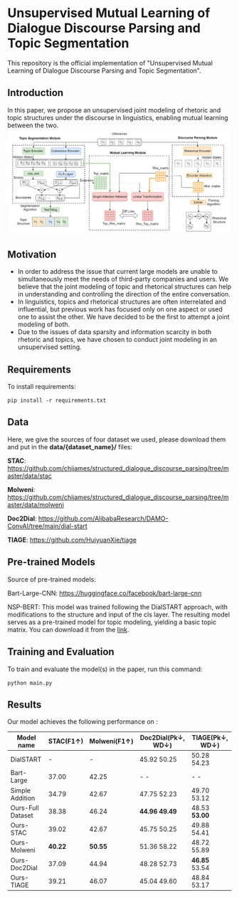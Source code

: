 # Unsupervised Mutual Learning of Dialogue Discourse Parsing and Topic Segmentation

This repository is the official implementation of "Unsupervised Mutual Learning of Dialogue Discourse Parsing and Topic Segmentation".

## Introduction
In this paper, we propose an unsupervised joint modeling of rhetoric and topic structures under the discourse in linguistics, enabling mutual learning between the two.
![Model Architecture](https://github.com/Jeff-Sue/URT/blob/main/main2.png)

## Motivation
- In order to address the issue that current large models are unable to simultaneously meet the needs of third-party companies and users. We believe that the joint modeling of topic and rhetorical structures can help in understanding and controlling the direction of the entire conversation.
- In linguistics, topics and rhetorical structures are often interrelated and influential, but previous work has focused only on one aspect or used one to assist the other. We have decided to be the first to attempt a joint modeling of both.
- Due to the issues of data sparsity and information scarcity in both rhetoric and topics, we have chosen to conduct joint modeling in an unsupervised setting.

## Requirements

To install requirements:

```setup
pip install -r requirements.txt
```

## Data

Here, we give the sources of four dataset we used, please download them and put in the **data/{dataset_name}/** files:

**STAC**: https://github.com/chijames/structured_dialogue_discourse_parsing/tree/master/data/stac

**Molweni**: https://github.com/chijames/structured_dialogue_discourse_parsing/tree/master/data/molweni

**Doc2Dial**: https://github.com/AlibabaResearch/DAMO-ConvAI/tree/main/dial-start

**TIAGE**: https://github.com/HuiyuanXie/tiage

## Pre-trained Models

Source of pre-trained models:

Bart-Large-CNN: https://huggingface.co/facebook/bart-large-cnn

NSP-BERT: This model was trained following the DialSTART approach, with modifications to the structure and input of the cls layer. The resulting model serves as a pre-trained model for topic modeling, yielding a basic topic matrix. You can download it from the [link](https://drive.google.com/file/d/12BzNwtbMyTL2jaEKpXOTWeOeqRJ55orF/view?usp=drive_link).


## Training and Evaluation

To train and evaluate the model(s) in the paper, run this command:

```train
python main.py
```

## Results

Our model achieves the following performance on :

<style>
    .highlight {
        background-color: lightblue;
    }
</style>

| Model name         | STAC(F1↑) |Molweni(F1↑) | Doc2Dial(Pk↓, WD↓) | TIAGE(Pk↓, WD↓)|
| ------------------ |---------------- | -------------- |---------------- | -------------- |
| DialSTART  |     -    |     -     | 45.92 50.25 | 50.28 54.23|
| Bart-Large  |     37.00    |     42.25     | - - | - -|
| Simple Addition  |     34.79    |     42.67     | 47.75 52.23 | 49.70 53.12|
| Ours-Full Dataset  |     38.38     |     46.24      | **44.96 49.49** | 48.53 **53.00** |
| Ours-STAC  |     39.02     |     42.67     | 45.75 50.25 | 49.88 54.41 |
| Ours-Molweni  |     **40.22**     |     **50.55**    | 51.36 58.22 | 48.72 55.89 |
| Ours-Doc2Dial  |     37.09     |     44.94    | 48.28 52.73 | **46.85** 53.54 |
| Ours-TIAGE  |     39.21   |     46.07    | 45.04 49.60 | 48.84 53.17 |

